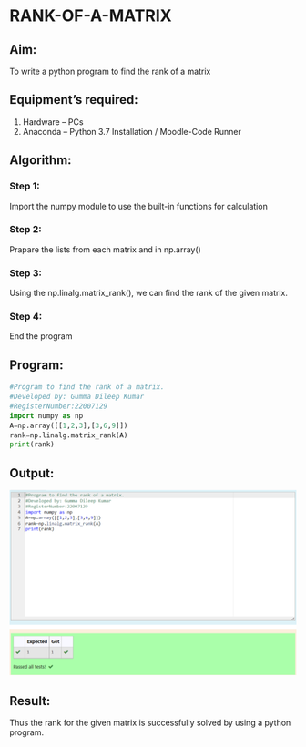 # RANK-OF-A-MATRIX
## Aim:
To write a python program to find the rank of a matrix
## Equipment’s required:
1. 	Hardware – PCs
2. 	Anaconda – Python 3.7 Installation / Moodle-Code Runner
## Algorithm:
### Step 1:
Import the numpy module to use the built-in functions for calculation 
### Step 2:
Prapare the lists from each matrix and in np.array() 
### Step 3:
Using the np.linalg.matrix_rank(), we can find the rank of the given matrix.
### Step 4:
End the program 
## Program:
```python
#Program to find the rank of a matrix.
#Developed by: Gumma Dileep Kumar
#RegisterNumber:22007129
import numpy as np
A=np.array([[1,2,3],[3,6,9]])
rank=np.linalg.matrix_rank(A)
print(rank)
```
## Output:
![MODEL](/rank_of_matxix_output.png)
## Result:
Thus the rank for the given matrix is successfully solved by  using a python program.

